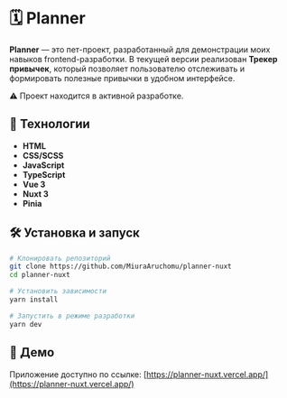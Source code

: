 # 🗓️ Planner

**Planner** — это пет-проект, разработанный для демонстрации моих навыков frontend-разработки. В текущей версии реализован **Трекер привычек**, который позволяет пользователю отслеживать и формировать полезные привычки в удобном интерфейсе.

⚠️ Проект находится в активной разработке.


## 🚀 Технологии

- **HTML**
- **CSS/SCSS**
- **JavaScript**
- **TypeScript**
- **Vue 3**
- **Nuxt 3**
- **Pinia**


## 🛠 Установка и запуск

```bash
# Клонировать репозиторий
git clone https://github.com/MiuraAruchomu/planner-nuxt
cd planner-nuxt

# Установить зависимости
yarn install

# Запустить в режиме разработки
yarn dev
```


## 🔗 Демо

Приложение доступно по ссылке: [https://planner-nuxt.vercel.app/](https://planner-nuxt.vercel.app/)
